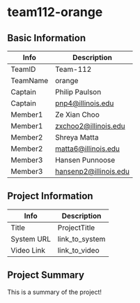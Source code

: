 # team112-orange

## Basic Information

|   Info      |        Description     |
| ----------- | ---------------------- |
| TeamID      |        Team-112        |
| TeamName    |         orange         |
| Captain     |       Philip Paulson   |
| Captain     |     pnp4@illinois.edu  |
| Member1     |        Ze Xian Choo       |
| Member1     |   zxchoo2@illinois.edu  |
| Member2     |    Shreya Matta   |
| Member2     |  matta6@illinois.edu |
| Member3     |             Hansen Punnoose           |
| Member3     |           hansenp2@illinois.edu             |

## Project Information

|   Info      |        Description     |
| ----------- | ---------------------- |
|  Title      |       ProjectTitle     |
| System URL  |      link_to_system    |
| Video Link  |      link_to_video     |

## Project Summary

This is a summary of the project!
